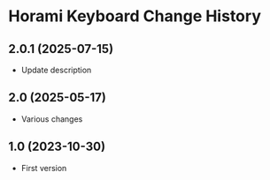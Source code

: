 Horami Keyboard Change History
==============================

2.0.1 (2025-07-15)
----------------
* Update description

2.0 (2025-05-17)
----------------
* Various changes

1.0 (2023-10-30)
----------------
* First version